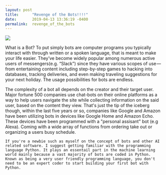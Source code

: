 ```yaml
---
layout: post
title:      "Revenge of the Bots!!!!"
date:       2019-04-13 13:36:19 -0400
permalink:  revenge_of_the_bots
---
```



![](https://cdn-images-1.medium.com/max/1600/0*ZyJbgXVQGAEyO6i1.png)


  What is a Bot? To put simply bots are computer programs you typically interact with through written or a spoken language, that is meant to make your life easier. They’ve become widely popular among numerous active users of messengers(e.g. “Slack”) since they have various scopes of use — from entertaining content including step-by-step games to hacking into databases, tracking deliveries, and even making traveling suggestions for your next holiday. The usage possibilities for bots are endless.

  The complexity of a bot all depends on the creator and their target user. Major fortune 500 companies use chat-bots on their online platforms as a way to help users navigate the site while collecting information on the said user, based on the content they view. That's just the tip of the iceberg though, within the last five years or so, companies like Google and Amazon have been utilizing bots in devices like Google Home and Amazon Echo. These devices have been programmed with a "personal assisant" bot (e.g Alexa). Coming with a wide array of functions from ordering take out or organizing a users busy schedule.
	
	If you're a newbie such as myself on the concept of bots and other AI related software. I suggest getting familiar with the programming language Python. It plays an essentail part in the machine learning world mainly because a vast majority of bots are coded in Python. Known as being a very user friendly programming language, you don't need to be an expert coder to start building your first bot with Python.
